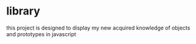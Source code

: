 # library
this project is designed to display my new acquired knowledge of objects and prototypes in javascript
